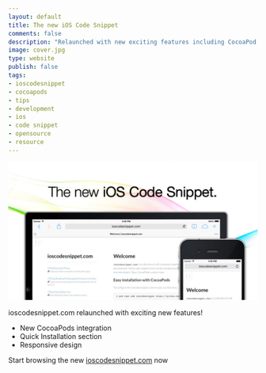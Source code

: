 ```yaml
--- 
layout: default
title: The new iOS Code Snippet
comments: false
description: "Relaunched with new exciting features including CocoaPod support!"
image: cover.jpg
type: website
publish: false
tags:
- ioscodesnippet
- cocoapods
- tips
- development
- ios
- code snippet
- opensource
- resource
---
```


![](/images/cover.jpg)

ioscodesnippet.com relaunched with exciting new features!

- New CocoaPods integration
- Quick Installation section
- Responsive design

Start browsing the new [ioscodesnippet.com](http://ioscodesnippet.com/) now 
